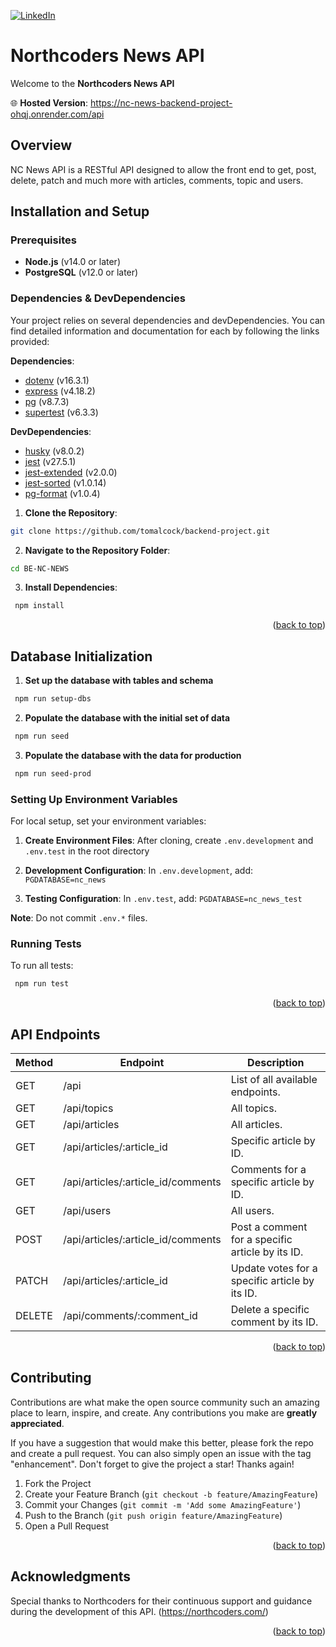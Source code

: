 <a id="readme-top"></a>

[![LinkedIn][linkedin-shield]][linkedin-url]

# Northcoders News API

Welcome to the **Northcoders News API** 

🌐 **Hosted Version**: https://nc-news-backend-project-ohqj.onrender.com/api

## Overview

NC News API is a RESTful API designed to allow the front end to get, post, delete, patch and much more with articles, comments, topic and users.

## Installation and Setup

### Prerequisites

- **Node.js** (v14.0 or later)
- **PostgreSQL** (v12.0 or later)

### Dependencies & DevDependencies

Your project relies on several dependencies and devDependencies. You can find detailed information and documentation for each by following the links provided:

**Dependencies**:

- [dotenv](https://www.npmjs.com/package/dotenv) (v16.3.1)
- [express](https://www.npmjs.com/package/express) (v4.18.2)
- [pg](https://www.npmjs.com/package/pg) (v8.7.3)
- [supertest](https://www.npmjs.com/package/supertest) (v6.3.3)

**DevDependencies**:

- [husky](https://www.npmjs.com/package/husky) (v8.0.2)
- [jest](https://www.npmjs.com/package/jest) (v27.5.1)
- [jest-extended](https://www.npmjs.com/package/jest-extended) (v2.0.0)
- [jest-sorted](https://www.npmjs.com/package/jest-sorted) (v1.0.14)
- [pg-format](https://www.npmjs.com/package/pg-format) (v1.0.4)



1. **Clone the Repository**:

  ```sh
  git clone https://github.com/tomalcock/backend-project.git
  ```

2. **Navigate to the Repository Folder**:

  ```sh
  cd BE-NC-NEWS
  ```

3. **Install Dependencies**:

  ```sh
   npm install
  ```

<p align="right">(<a href="#readme-top">back to top</a>)</p>

## Database Initialization

1. **Set up the database with tables and schema**

  ```sh
   npm run setup-dbs
  ```

2. **Populate the database with the initial set of data**

  ```sh
   npm run seed
  ```

3. **Populate the database with the data for production**

  ```sh
   npm run seed-prod
  ```

### Setting Up Environment Variables

For local setup, set your environment variables:

1. **Create Environment Files**: After cloning, create `.env.development` and `.env.test` in the root directory

2. **Development Configuration**: In `.env.development`, add:
   `PGDATABASE=nc_news`

3. **Testing Configuration**: In `.env.test`, add:
   `PGDATABASE=nc_news_test`

**Note**: Do not commit `.env.*` files.

### Running Tests

To run all tests:

  ```sh
   npm run test
  ```

<p align="right">(<a href="#readme-top">back to top</a>)</p>

## API Endpoints

| Method | Endpoint                           | Description                                      |
| ------ | ---------------------------------- | ------------------------------------------------ |
| GET    | /api                               | List of all available endpoints.                 |
| GET    | /api/topics                        | All topics.                                      |
| GET    | /api/articles                      | All articles.                                    |
| GET    | /api/articles/:article_id          | Specific article by ID.                          |
| GET    | /api/articles/:article_id/comments | Comments for a specific article by ID.           |
| GET    | /api/users                         | All users.                                       |
| POST   | /api/articles/:article_id/comments | Post a comment for a specific article by its ID. |
| PATCH  | /api/articles/:article_id          | Update votes for a specific article by its ID.   |
| DELETE | /api/comments/:comment_id          | Delete a specific comment by its ID.             |

<p align="right">(<a href="#readme-top">back to top</a>)</p>

## Contributing

Contributions are what make the open source community such an amazing place to learn, inspire, and create. Any contributions you make are **greatly appreciated**.

If you have a suggestion that would make this better, please fork the repo and create a pull request. You can also simply open an issue with the tag "enhancement".
Don't forget to give the project a star! Thanks again!

1. Fork the Project
2. Create your Feature Branch (`git checkout -b feature/AmazingFeature`)
3. Commit your Changes (`git commit -m 'Add some AmazingFeature'`)
4. Push to the Branch (`git push origin feature/AmazingFeature`)
5. Open a Pull Request

<p align="right">(<a href="#readme-top">back to top</a>)</p>

## Acknowledgments

Special thanks to Northcoders for their continuous support and guidance during the development of this API.
(https://northcoders.com/)

<p align="right">(<a href="#readme-top">back to top</a>)</p>


[linkedin-shield]: https://img.shields.io/badge/-LinkedIn-black.svg?style=for-the-badge&logo=linkedin&colorB=555
[linkedin-url]: https://www.linkedin.com/in/tom-lacy-alcock-b28b84283/
